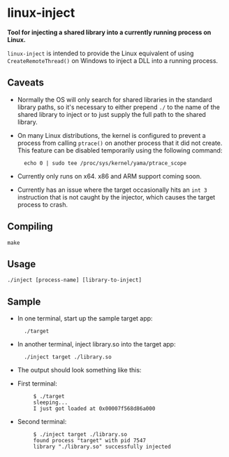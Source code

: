 # linux-inject
**Tool for injecting a shared library into a currently running process on Linux.**

`linux-inject` is intended to provide the Linux equivalent of using `CreateRemoteThread()` on Windows to inject a DLL into a running process.

## Caveats

* Normally the OS will only search for shared libraries in the standard library paths, so it's necessary to either prepend `./` to the name of the shared library to inject or to just supply the full path to the shared library.

* On many Linux distributions, the kernel is configured to prevent a process from calling `ptrace()` on another process that it did not create. This feature can be disabled temporarily using the following command:

        echo 0 | sudo tee /proc/sys/kernel/yama/ptrace_scope

* Currently only runs on x64. x86 and ARM support coming soon.

* Currently has an issue where the target occasionally hits an `int 3` instruction that is not caught by the injector, which causes the target process to crash.

## Compiling
    make

## Usage
    ./inject [process-name] [library-to-inject]

## Sample
* In one terminal, start up the sample target app:

        ./target

* In another terminal, inject library.so into the target app:

        ./inject target ./library.so

* The output should look something like this:
 * First terminal:

            $ ./target
            sleeping...
            I just got loaded at 0x00007f568d86a000

 * Second terminal:

            $ ./inject target ./library.so
            found process "target" with pid 7547
            library "./library.so" successfully injected
